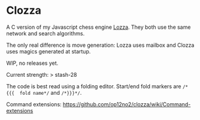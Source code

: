 # Clozza

A C version of my Javascript chess engine [Lozza](https://github.com/op12no2/lozza). They both use the same network and search algorithms.

The only real difference is move generation: Lozza uses mailbox and Clozza uses magics generated at startup.

WIP, no releases yet.

Current strength: > stash-28

The code is best read using a folding editor. Start/end fold markers are ```/*{{{  fold name*/``` and ```/*}}}*/```.

Command extensions: https://github.com/op12no2/clozza/wiki/Command-extensions

